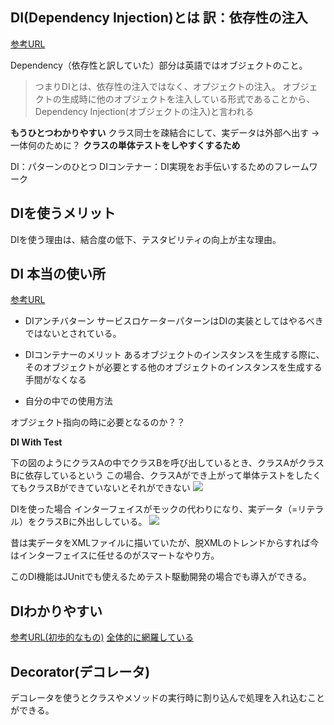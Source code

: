 ## DI(Dependency Injection)とは  訳：依存性の注入
[参考URL](https://qiita.com/hinom77/items/1d7a30ba5444454a21a8)

Dependency（依存性と訳していた）部分は英語ではオブジェクトのこと。
>つまりDIとは、依存性の注入ではなく、オプジェクトの注入。
>オブジェクトの生成時に他のオブジェクトを注入している形式であることから、Dependency Injection(オブジェクトの注入)と言われる

**もうひとつわかりやすい**
クラス同士を疎結合にして、実データは外部へ出す
→一体何のために？
**クラスの単体テストをしやすくするため**

DI：パターンのひとつ
DIコンテナー：DI実現をお手伝いするためのフレームワーク

## DIを使うメリット

DIを使う理由は、結合度の低下、テスタビリティの向上が主な理由。

## DI 本当の使い所

[参考URL](https://www.ulsystems.co.jp/topics/025)

- DIアンチバターン
サービスロケーターパターンはDIの実装としてはやるべきではないとされている。

- DIコンテナーのメリット
あるオブジェクトのインスタンスを生成する際に、そのオブジェクトが必要とする他のオブジェクトのインスタンスを生成する手間がなくなる

- 自分の中での使用方法

オブジェクト指向の時に必要となるのか？？

**DI With Test**

下の図のようにクラスAの中でクラスBを呼び出しているとき、クラスAがクラスBに依存しているという
この場合、クラスAができ上がって単体テストをしたくてもクラスBができていないとそれができない
![](images/class.png)

DIを使った場合
インターフェイスがモックの代わりになり、実データ（=リテラル）をクラスBに外出ししている。
![](images/di.png)

昔は実データをXMLファイルに描いていたが、脱XMLのトレンドからすれば今はインターフェイスに任せるのがスマートなやり方。

このDI機能はJUnitでも使えるためテスト駆動開発の場合でも導入ができる。

## DIわかりやすい
[参考URL(初歩的なもの)](https://zenn.dev/chida/articles/1f7df8f2beb6b6)
[全体的に網羅している](https://zenn.dev/optimisuke/articles/82b4f9bb1dfcc6)


## Decorator(デコレータ)

デコレータを使うとクラスやメソッドの実行時に割り込んで処理を入れ込むことができる。
